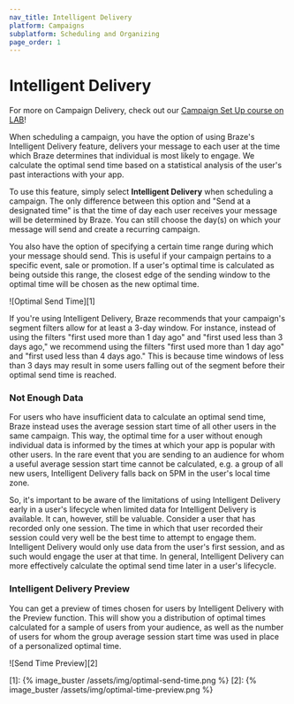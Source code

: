 ```yaml
---
nav_title: Intelligent Delivery
platform: Campaigns
subplatform: Scheduling and Organizing
page_order: 1
---
```

# Intelligent Delivery

For more on Campaign Delivery, check out our [Campaign Set Up course on LAB](http://lab.braze.com/campaign-setup-delivery-targeting-conversions)!

When scheduling a campaign, you have the option of using Braze's Intelligent Delivery feature, delivers your message to each user at the time which Braze determines that individual is most likely to engage. We calculate the optimal send time based on a statistical analysis of the user's past interactions with your app.

To use this feature, simply select __Intelligent Delivery__ when scheduling a campaign. The only difference between this option and "Send at a designated time" is that the time of day each user receives your message will be determined by Braze. You can still choose the day(s) on which your message will send and create a recurring campaign.

You also have the option of specifying a certain time range during which your message should send. This is useful if your campaign pertains to a specific event, sale or promotion. If a user's optimal time is calculated as being outside this range, the closest edge of the sending window to the optimal time will be chosen as the new optimal time. 

![Optimal Send Time][1]

If you're using Intelligent Delivery, Braze recommends that your campaign's segment filters allow for at least a 3-day window. For instance, instead of using the filters "first used more than 1 day ago" and "first used less than 3 days ago," we recommend using the filters "first used more than 1 day ago" and "first used less than 4 days ago." This is because time windows of less than 3 days may result in some users falling out of the segment before their optimal send time is reached.

### Not Enough Data

For users who have insufficient data to calculate an optimal send time, Braze instead uses the average session start time of all other users in the same campaign. This way, the optimal time for a user without enough individual data is informed by the times at which your app is popular with other users. In the rare event that you are sending to an audience for whom a useful average session start time cannot be calculated, e.g. a group of all new users, Intelligent Delivery falls back on 5PM in the user's local time zone.

So, it's important to be aware of the limitations of using Intelligent Delivery early in a user's lifecycle when limited data for Intelligent Delivery is available. It can, however, still be valuable.  Consider a user that has recorded only one session. The time in which that user recorded their session could very well be the best time to attempt to engage them. Intelligent Delivery would only use data from the user's first session, and as such would engage the user at that time.  In general, Intelligent Delivery can more effectively calculate the optimal send time later in a user's lifecycle.

### Intelligent Delivery Preview

You can get a preview of times chosen for users by Intelligent Delivery with the Preview function. This will show you a distribution of optimal times calculated for a sample of users from your audience, as well as the number of users for whom the group average session start time was used in place of a personalized optimal time.

![Send Time Preview][2]

[1]: {% image_buster /assets/img/optimal-send-time.png %}
[2]: {% image_buster /assets/img/optimal-time-preview.png %}
